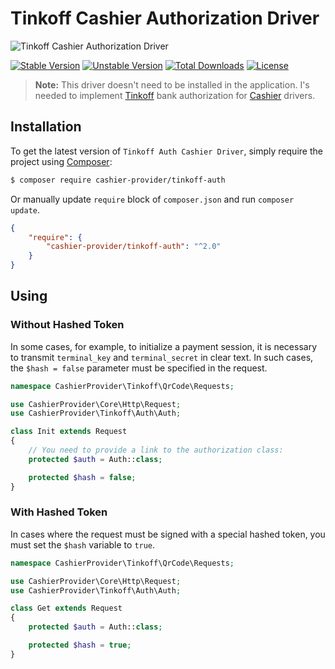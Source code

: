 # Tinkoff Cashier Authorization Driver

<img src="https://preview.dragon-code.pro/cashier-provider/tinkoff-auth-driver.svg?brand=laravel&mode=dark" alt="Tinkoff Cashier Authorization Driver"/>

[![Stable Version][badge_stable]][link_packagist]
[![Unstable Version][badge_unstable]][link_packagist]
[![Total Downloads][badge_downloads]][link_packagist]
[![License][badge_license]][link_license]

> **Note:** This driver doesn't need to be installed in the application. I's needed to implement [Tinkoff](https://www.tinkoff.ru/eng) bank authorization for [Cashier](https://github.com/cashier-provider/core) drivers.

## Installation

To get the latest version of `Tinkoff Auth Cashier Driver`, simply require the project using [Composer](https://getcomposer.org):

```bash
$ composer require cashier-provider/tinkoff-auth
```

Or manually update `require` block of `composer.json` and run `composer update`.

```json
{
    "require": {
        "cashier-provider/tinkoff-auth": "^2.0"
    }
}
```

## Using

### Without Hashed Token

In some cases, for example, to initialize a payment session, it is necessary to transmit `terminal_key` and `terminal_secret` in clear text. In such cases, the `$hash = false`
parameter must be specified in the request.

```php
namespace CashierProvider\Tinkoff\QrCode\Requests;

use CashierProvider\Core\Http\Request;
use CashierProvider\Tinkoff\Auth\Auth;

class Init extends Request
{
    // You need to provide a link to the authorization class:
    protected $auth = Auth::class;

    protected $hash = false;
}
```

### With Hashed Token

In cases where the request must be signed with a special hashed token, you must set the `$hash` variable to `true`.

```php
namespace CashierProvider\Tinkoff\QrCode\Requests;

use CashierProvider\Core\Http\Request;
use CashierProvider\Tinkoff\Auth\Auth;

class Get extends Request
{
    protected $auth = Auth::class;

    protected $hash = true;
}
```

[badge_downloads]:      https://img.shields.io/packagist/dt/cashier-provider/tinkoff-auth.svg?style=flat-square

[badge_license]:        https://img.shields.io/packagist/l/cashier-provider/tinkoff-auth.svg?style=flat-square

[badge_stable]:         https://img.shields.io/github/v/release/cashier-provider/tinkoff-auth?label=stable&style=flat-square

[badge_unstable]:       https://img.shields.io/badge/unstable-dev--main-orange?style=flat-square

[link_license]:         LICENSE

[link_packagist]:       https://packagist.org/packages/cashier-provider/tinkoff-auth
